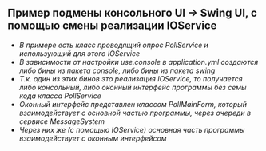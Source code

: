 ﻿## Пример подмены консольного UI -> Swing UI, с помощью смены реализации IOService 

* *В примере есть класс проводящий опрос PollService и использующий для этого IOService*
* *В зависимости от настройки use.console в application.yml создаются либо бины из пакета console, либо бины из пакета swing*
* *Т.к. один из этих бинов это реализация IOService, то получается либо консольный, либо оконный интерфейс программы без семы кода класса PollService*   
* *Оконный интерфейс представлен классом PollMainForm, который взаимодействует с основной частью программы, через очереди в сервисе MessageSystem*
* *Через них же (с помощью IOService) основная часть программы взаимодействует с оконным интерфейсом*
